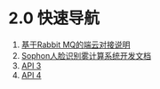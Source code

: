 # 2.0 快速导航

1. [基于Rabbit MQ的端云对接说明](https://github.com/Bitmain-103105/AIBOXAPI/tree/49fa42fba1a01e9e5641cf24e523ec602660f6c4/v1.0/1.1-api-lie-biao/1.-ji-yu-rabbit-mq-de-duan-yun-dui-jie-shuo-ming)
2. [Sophon人脸识别雾计算系统开发文档](https://github.com/Bitmain-103105/AIBOXAPI/tree/49fa42fba1a01e9e5641cf24e523ec602660f6c4/v1.0/1.1-api-lie-biao/1.-ji-yu-rabbit-mq-de-duan-yun-dui-jie-shuo-ming)
3. [API 3](2.1-api-lie-biao/api3.md)
4. [API 4](2.1-api-lie-biao/api4.md)

